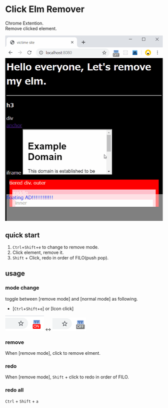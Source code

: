 # Click Elm Remover

Chrome Extention.  
Remove clicked element.  

![demo](./img/demo.gif)

## quick start

1. `Ctrl`+`Shift`+`e` to change to remove mode.
2. Click element, remove it.
3. `Shift` + Click, redo in order of FILO(push pop).

## usage

### mode change

toggle between [remove mode] and [normal mode] as following.

- [`Ctrl`+`Shift`+`e`] or [Icon click]  

![ON](./img/on.png) <-> ![OFF](./img/off.png)

### remove

When [remove mode], click to remove elment.

### redo

When [remove mode], `Shift` + click to redo in order of FILO.

### redo all

`Ctrl` + `Shift` + `a`